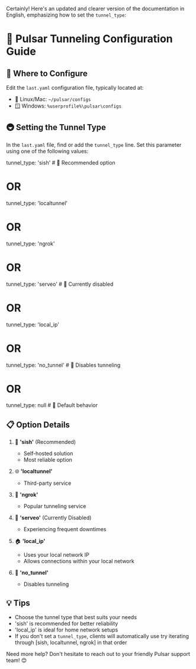 Certainly! Here's an updated and clearer version of the documentation in English, emphasizing how to set the `tunnel_type`:

# 🚀 Pulsar Tunneling Configuration Guide

## 🔧 Where to Configure

Edit the `last.yaml` configuration file, typically located at:

- 🐧 Linux/Mac: `~/pulsar/configs`
- 🪟 Windows: `%userprofile%\pulsar\configs`

## 🚇 Setting the Tunnel Type

In the `last.yaml` file, find or add the `tunnel_type` line. Set this parameter using one of the following values:

tunnel_type: 'sish'    # 🌟 Recommended option
# OR
tunnel_type: 'localtunnel'
# OR
tunnel_type: 'ngrok'
# OR
tunnel_type: 'serveo'  # 🚫 Currently disabled
# OR
tunnel_type: 'local_ip'
# OR 
tunnel_type: 'no_tunnel' # 🔄 Disables tunneling
# OR
tunnel_type: null      # 🔄 Default behavior

## 📋 Option Details

1. 🌟 **'sish'** (Recommended)
   - Self-hosted solution
   - Most reliable option

2. 🌐 **'localtunnel'**
   - Third-party service

3. 🔗 **'ngrok'**
   - Popular tunneling service

4. 🚫 **'serveo'** (Currently Disabled)
   - Experiencing frequent downtimes

5. 🏠 **'local_ip'**
   - Uses your local network IP
   - Allows connections within your local network

6. 🔄 **'no_tunnel'**
   - Disables tunneling

## 💡 Tips

- Choose the tunnel type that best suits your needs
- 'sish' is recommended for better reliability
- 'local_ip' is ideal for home network setups
- If you don't set a `tunnel_type`, clients will automatically use try iterating through [sish, localtunnel, ngrok] in that order

Need more help? Don't hesitate to reach out to your friendly Pulsar support team! 😊
